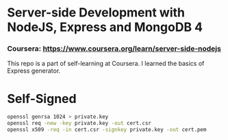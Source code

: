 # Server-side Development with NodeJS, Express and MongoDB 4

### Coursera: https://www.coursera.org/learn/server-side-nodejs

This repo is a part of self-learning at Coursera. I learned the basics of Express generator.

# Self-Signed

```bash
openssl genrsa 1024 > private.key
openssl req -new -key private.key -out cert.csr
openssl x509 -req -in cert.csr -signkey private.key -out cert.pem
```
